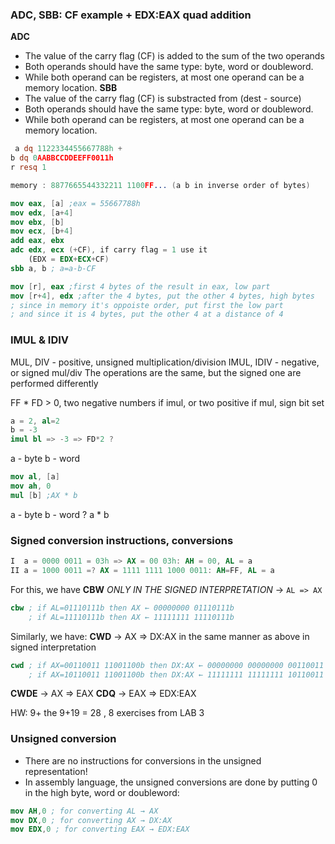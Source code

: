 ### ADC, SBB: CF example + EDX:EAX quad addition 
**ADC**
- The value of the carry flag (CF) is added to the sum of the two operands
- Both operands should have the same type: byte, word or doubleword.
- While both operand can be registers, at most one operand can be a memory location.
**SBB**
- The value of the carry flag (CF) is substracted from (dest - source)
- Both operands should have the same type: byte, word or doubleword.
- While both operand can be registers, at most one operand can be a memory location.
```nasm
 a dq 1122334455667788h +
b dq 0AABBCCDDEEFF0011h
r resq 1

memory : 8877665544332211 1100FF... (a b in inverse order of bytes)

mov eax, [a] ;eax = 55667788h
mov edx, [a+4]
mov ebx, [b]
mov ecx, [b+4]
add eax, ebx
adc edx, ecx (+CF), if carry flag = 1 use it
	(EDX = EDX+ECX+CF)
sbb a, b ; a=a-b-CF

mov [r], eax ;first 4 bytes of the result in eax, low part
mov [r+4], edx ;after the 4 bytes, put the other 4 bytes, high bytes
; since in memory it's oppoiste order, put first the low part
; and since it is 4 bytes, put the other 4 at a distance of 4

```

### IMUL & IDIV
MUL, DIV - positive, unsigned multiplication/division
IMUL, IDIV - negative, or signed mul/div
The operations are the same, but the signed one are performed differently

FF * FD > 0, two negative numbers if imul, or two positive if mul, sign bit set

```nasm
a = 2, al=2
b = -3
imul bl => -3 => FD*2 ?
```

a - byte
b - word
```nasm
mov al, [a]
mov ah, 0 
mul [b] ;AX * b
```
a - byte
b - word ? a * b
### Signed conversion instructions, conversions
```nasm
I  a = 0000 0011 = 03h => AX = 00 03h: AH = 00, AL = a
II a = 1000 0011 =? AX = 1111 1111 1000 0011: AH=FF, AL = a
```
For this, we have **CBW** *ONLY IN THE SIGNED INTERPRETATION* -> `AL => AX`
```nasm
cbw ; if AL=01110111b then AX ← 00000000 01110111b
    ; if AL=11110111b then AX ← 11111111 11110111b
```
Similarly, we have:
	**CWD** -> AX => DX:AX in the same manner as above in signed interpretation
```nasm
cwd ; if AX=00110011 11001100b then DX:AX ← 00000000 00000000 00110011 11001100b
    ; if AX=10110011 11001100b then DX:AX ← 11111111 11111111 10110011 11001100b
```
**CWDE** -> AX => EAX
**CDQ** -> EAX => EDX:EAX

HW: 9+ the 9+19 = 28 , 8 exercises from LAB 3

### Unsigned conversion
- There are no instructions for conversions in the unsigned representation!
- In assembly language, the unsigned conversions are done by putting 0 in the high byte, word or doubleword:
```nasm
mov AH,0 ; for converting AL → AX
mov DX,0 ; for converting AX → DX:AX
mov EDX,0 ; for converting EAX → EDX:EAX
```